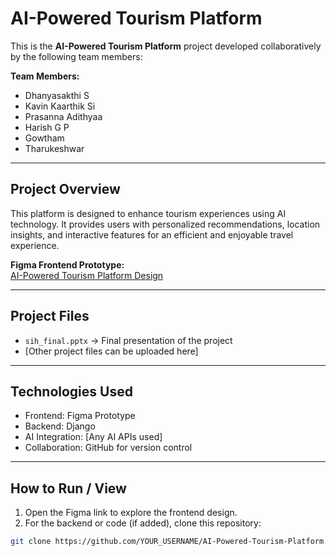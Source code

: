 # AI-Powered Tourism Platform

This is the **AI-Powered Tourism Platform** project developed collaboratively by the following team members:

**Team Members:**  
- Dhanyasakthi S  
- Kavin Kaarthik Si  
- Prasanna Adithyaa  
- Harish G P  
- Gowtham  
- Tharukeshwar  

---

## **Project Overview**

This platform is designed to enhance tourism experiences using AI technology. It provides users with personalized recommendations, location insights, and interactive features for an efficient and enjoyable travel experience.

**Figma Frontend Prototype:**  
[AI-Powered Tourism Platform Design](https://www.figma.com/make/3Shwrju6Hct28plFy5WiKk/AI-Powered-Tourism-Platform?node-id=0-1&p=f&t=u8bAJ7E93lUCKrfW-0)

---

## **Project Files**

- `sih_final.pptx` → Final presentation of the project  
- [Other project files can be uploaded here]

---

## **Technologies Used**

- Frontend: Figma Prototype  
- Backend: Django  
- AI Integration: [Any AI APIs used]  
- Collaboration: GitHub for version control

---

## **How to Run / View**

1. Open the Figma link to explore the frontend design.  
2. For the backend or code (if added), clone this repository:

```bash
git clone https://github.com/YOUR_USERNAME/AI-Powered-Tourism-Platform.git
